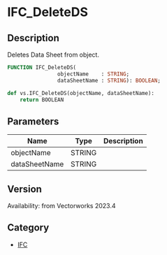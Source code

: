 # IFC_DeleteDS

## Description
Deletes Data Sheet from object.

```pascal
FUNCTION IFC_DeleteDS(
				objectName    : STRING;
				dataSheetName : STRING): BOOLEAN;
```

```python
def vs.IFC_DeleteDS(objectName, dataSheetName):
    return BOOLEAN
```

## Parameters
|Name|Type|Description|
|---|---|---|
|objectName|STRING|   |
|dataSheetName|STRING|   |

## Version
Availability: from Vectorworks 2023.4

## Category
* [IFC](../Categories/IFC.md)
